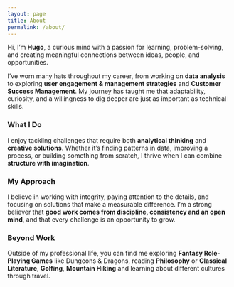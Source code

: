 ```yaml
---
layout: page
title: About
permalink: /about/
---
```


Hi, I’m **Hugo**, a curious mind with a passion for learning, problem-solving, and creating meaningful connections between ideas, people, and opportunities.  

I’ve worn many hats throughout my career, from working on **data analysis** to exploring **user engagement & management strategies** and **Customer Success Management**. My journey has taught me that adaptability, curiosity, and a willingness to dig deeper are just as important as technical skills.  

### What I Do  
I enjoy tackling challenges that require both **analytical thinking** and **creative solutions**. Whether it’s finding patterns in data, improving a process, or building something from scratch, I thrive when I can combine **structure with imagination**.  

### My Approach  
I believe in working with integrity, paying attention to the details, and focusing on solutions that make a measurable difference. I’m a strong believer that **good work comes from discipline, consistency and an open mind**, and that every challenge is an opportunity to grow.  

### Beyond Work  
Outside of my professional life, you can find me exploring **Fantasy Role-Playing Games** like Dungeons & Dragons, reading **Philosophy** or **Classical Literature**, **Golfing**, **Mountain Hiking** and learning about different cultures through travel.
